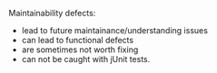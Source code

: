 Maintainability defects:
+ lead to future maintainance/understanding issues
+ can lead to functional defects
+ are sometimes not worth fixing
+ can not be caught with jUnit tests.